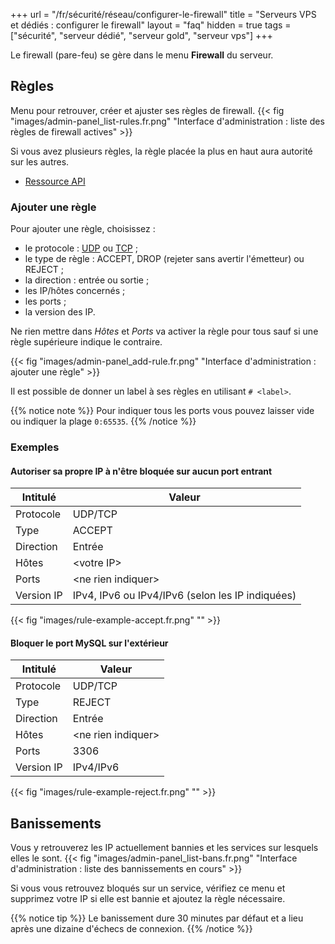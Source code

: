 +++
url = "/fr/sécurité/réseau/configurer-le-firewall"
title = "Serveurs VPS et dédiés : configurer le firewall"
layout = "faq"
hidden = true
tags = ["sécurité", "serveur dédié", "serveur gold", "serveur vps"]
+++

Le firewall (pare-feu) se gère dans le menu **Firewall** du serveur.

## Règles
Menu pour retrouver, créer et ajuster ses règles de firewall.
{{< fig "images/admin-panel_list-rules.fr.png" "Interface d'administration : liste des règles de firewall actives" >}}

Si vous avez plusieurs règles, la règle placée la plus en haut aura autorité sur les autres.

- [Ressource API](https://api.alwaysdata.com/v1/firewall/doc/)


### Ajouter une règle
Pour ajouter une règle, choisissez :

- le protocole : [UDP](https://fr.wikipedia.org/wiki/User_Datagram_Protocol) ou [TCP](https://fr.wikipedia.org/wiki/Transmission_Control_Protocol) ;
- le type de règle : ACCEPT, DROP (rejeter sans avertir l'émetteur) ou REJECT ;
- la direction : entrée ou sortie ;
- les IP/hôtes concernés ;
- les ports ;
- la version des IP.

Ne rien mettre dans *Hôtes* et *Ports* va activer la règle pour tous sauf si une règle supérieure indique le contraire.

{{< fig "images/admin-panel_add-rule.fr.png" "Interface d'administration : ajouter une règle" >}}

Il est possible de donner un label à ses règles en utilisant ```# <label>```.

{{% notice note %}}
Pour indiquer tous les ports vous pouvez laisser vide ou indiquer la plage `0:65535`.
{{% /notice %}}

### Exemples

#### Autoriser sa propre IP à n'être bloquée sur aucun port entrant

| Intitulé   | Valeur                                           |
|------------|--------------------------------------------------|
| Protocole  | UDP/TCP                                          |
| Type       | ACCEPT                                           |
| Direction  | Entrée                                           |
| Hôtes      | \<votre IP>                                      |
| Ports      | \<ne rien indiquer>                              |
| Version IP | IPv4, IPv6 ou IPv4/IPv6 (selon les IP indiquées) |

{{< fig "images/rule-example-accept.fr.png" "" >}}

#### Bloquer le port MySQL sur l'extérieur

| Intitulé   | Valeur                                           |
|------------|--------------------------------------------------|
| Protocole  | UDP/TCP                                          |
| Type       | REJECT                                           |
| Direction  | Entrée                                           |
| Hôtes      | \<ne rien indiquer>                              |
| Ports      | 3306                                             |
| Version IP | IPv4/IPv6                                        |

{{< fig "images/rule-example-reject.fr.png" "" >}}


## Banissements
Vous y retrouverez les IP actuellement bannies et les services sur lesquels elles le sont.
{{< fig "images/admin-panel_list-bans.fr.png" "Interface d'administration : liste des bannissements en cours" >}}

Si vous vous retrouvez bloqués sur un service, vérifiez ce menu et supprimez votre IP si elle est bannie et ajoutez la règle nécessaire. 

{{% notice tip %}}
Le banissement dure 30 minutes par défaut et a lieu après une dizaine d'échecs de connexion.
{{% /notice %}}
